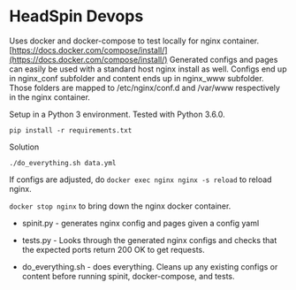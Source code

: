 # HeadSpin Devops

Uses docker and docker-compose to test locally for nginx container. [https://docs.docker.com/compose/install/](https://docs.docker.com/compose/install/)  Generated configs and pages can easily be used with a standard host nginx install as well.  Configs end up in nginx_conf subfolder and content ends up in nginx_www subfolder.  Those folders are mapped to /etc/nginx/conf.d and /var/www respectively in the nginx container.

Setup in a Python 3 environment.  Tested with Python 3.6.0.

````shell
pip install -r requirements.txt
````

Solution

````shell
./do_everything.sh data.yml
````

If configs are adjusted, do `docker exec nginx nginx -s reload` to reload nginx.

`docker stop nginx` to bring down the nginx docker container.

+ spinit.py - generates nginx config and pages given a config yaml

+ tests.py - Looks through the generated nginx configs and checks that the expected ports return 200 OK to get requests.

+ do_everything.sh - does everything. Cleans up any existing configs or content before running spinit, docker-compose, and tests.